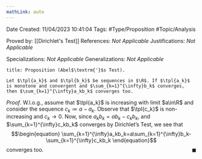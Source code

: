 ```yaml
---
mathLink: auto
---
```


<div class="topSpace"></div>

Date Created: 11/04/2023 10:41:04
Tags: #Type/Proposition #Topic/Analysis

Proved by: [[Dirichlet's Test]]
References: _Not Applicable_
Justifications: _Not Applicable_

Specializations: _Not Applicable_
Generalizations: _Not Applicable_

``` ad-Proposition
title: Proposition (Abel$\textrm{'}$s Test).

Let $\tpl{a_k}$ and $\tpl{b_k}$ be sequences in $\R$. If $\tpl{a_k}$ is monotone and convergent and $\sum_{k=1}^{\infty}b_k$ converges, then $\sum_{k=1}^{\infty}a_kb_k$ converges too.

```

_Proof_. W.l.o.g., assume that $\tpl{a_k}$ is increasing with limit $a\in\R$ and consider the sequence $c_k\coloneqq a-a_k$. Observe that $\tpl{c_k}$ is non-increasing and $c_k\to0$. Now, since $a_kb_k=ab_k-c_kb_k$, and $\sum_{k=1}^{\infty}c_kb_k$ converges by Dirichlet$\textrm{'}$s Test, we see that
$$\begin{equation}
    \sum_{k=1}^{\infty}a_kb_k=a\sum_{k=1}^{\infty}b_k-\sum_{k=1}^{\infty}c_kb_k
\end{equation}$$
converges too.<span style="float:right;">$\blacksquare$</span>
